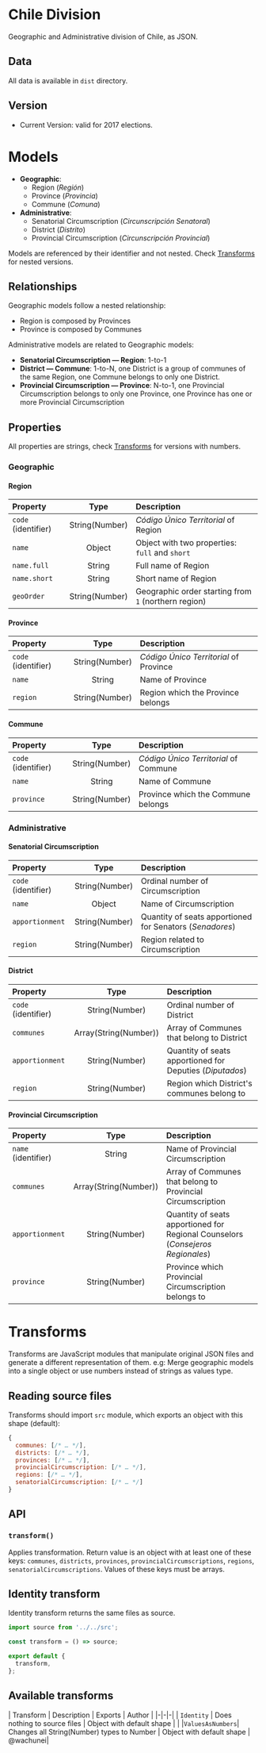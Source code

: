 # Chile Division
Geographic and Administrative division of Chile, as JSON.

## Data
All data is available in `dist` directory.

## Version
* Current Version: valid for 2017 elections.

# Models

* **Geographic**:
  * Region (*Región*)
  * Province (*Provincia*)
  * Commune (*Comuna*)
* **Administrative**:
  * Senatorial Circumscription (*Circunscripción Senatoral*)
  * District (*Distrito*)
  * Provincial Circumscription (*Circunscripción Provincial*)

Models are referenced by their identifier and not nested. Check [Transforms](#transforms) for nested versions.

## Relationships
Geographic models follow a nested relationship:
* Region is composed by Provinces
* Province is composed by Communes

Administrative models are related to Geographic models:
* **Senatorial Circumscription — Region**: 1-to-1
* **District — Commune**: 1-to-N, one District is a group of communes of the same Region, one Commune belongs to only one District.
* **Provincial Circumscription — Province**: N-to-1, one Provincial Circumscription belongs to only one Province, one Province has one or more Provincial Circumscription


## Properties
All properties are strings, check [Transforms](#transforms) for versions with numbers.

### Geographic
#### Region
| Property | Type | Description |
|:-|:-:|:-|
| `code` (identifier) | String(Number) | *Código Único Territorial* of Region |
|`name` | Object | Object with two properties: `full` and `short` |
| `name.full` | String | Full name of Region |
| `name.short` | String | Short name of Region |
| `geoOrder` | String(Number) | Geographic order starting from `1` (northern region) |

#### Province
| Property | Type | Description |
|:-|:-:|:-|
| `code` (identifier) | String(Number) | *Código Único Territorial* of Province |
|`name` | String | Name of Province |
| `region` | String(Number) | Region which the Province belongs |

#### Commune

| Property | Type | Description |
|:-|:-:|:-|
| `code` (identifier) | String(Number) | *Código Único Territorial* of Commune |
|`name` | String | Name of Commune |
| `province` | String(Number) | Province which the Commune belongs |

### Administrative

#### Senatorial Circumscription

| Property | Type | Description |
|:-|:-:|:-|
| `code` (identifier) | String(Number) | Ordinal number of Circumscription |
|`name` | Object | Name of Circumscription |
| `apportionment` | String(Number) | Quantity of seats apportioned for Senators (*Senadores*) |
| `region` | String(Number) | Region related to Circumscription |

#### District

| Property | Type | Description |
|:-|:-:|:-|
| `code` (identifier) | String(Number) | Ordinal number of District |
|`communes` | Array(String(Number)) | Array of Communes that belong to District |
| `apportionment` | String(Number) | Quantity of seats apportioned for Deputies (*Diputados*) |
| `region` | String(Number) | Region which District's communes belong to |

#### Provincial Circumscription

| Property | Type | Description |
|:-|:-:|:-|
| `name` (identifier) | String | Name of Provincial Circumscription |
|`communes` | Array(String(Number)) | Array of Communes that belong to Provincial Circumscription |
| `apportionment` | String(Number) | Quantity of seats apportioned for Regional Counselors (*Consejeros Regionales*) |
| `province` | String(Number) | Province which Provincial Circumscription belongs to |

# Transforms

Transforms are JavaScript modules that manipulate original JSON files and generate a different representation of them. e.g: Merge geographic models into a single object or use numbers instead of strings as values type.

## Reading source files
Transforms should import `src` module, which exports an object with this shape (default):

```js
{
  communes: [/* … */],
  districts: [/* … */],
  provinces: [/* … */],
  provincialCircumscription: [/* … */],
  regions: [/* … */],
  senatorialCircumscription: [/* … */]
}
```

## API
### `transform()`
Applies transformation. Return value is an object with at least one of these keys: `communes`, `districts`, `provinces`, `provincialCircumscriptions`, `regions`, `senatorialCircumscriptions`. Values of these keys must be arrays.

## Identity transform

Identity transform returns the same files as source.
```js
import source from '../../src';

const transform = () => source;

export default {
  transform,
};
```

## Available transforms
| Transform | Description | Exports | Author |
|-|-|-|
| `Identity` | Does nothing to source files | Object with default shape | |
|`ValuesAsNumbers`| Changes all String(Number) types to Number | Object with default shape | @wachunei|
